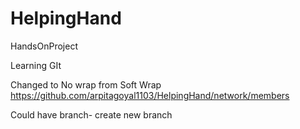 # HelpingHand
HandsOnProject

Learning GIt

Changed to No wrap from Soft Wrap
https://github.com/arpitagoyal1103/HelpingHand/network/members

Could have branch- create new branch
